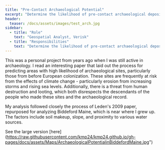 ```yaml
---
title: "Pre-Contact Archaeological Potential"
excerpt: "Determine the likelihood of pre-contact archaeological deposits in need of protection"
header:
  teaser: /docs/assets/images/test_arch.jpg
sidebar:
  - title: "Role"
    text: "Geospatial Analyst, Verisk"
  - title: "Responsibilities"
    text: "Determine the likelihood of pre-contact archaeological deposits in need of protection"
---
```


This was a personal project from years ago when I was still active in archaeology. I read an interesting paper that laid out the process for predicting areas with high likelihood of archaeological sites, particularly those from before European colonization. These sites are frequently at risk from the effects of climate change - particularly erosion from increasing storms and rising sea levels. Additionally, there is a threat from human destruction and looting, which both disrespects the descendants of the people who made these sites and the archaeological record.

My analysis followed closely the process of Leden's 2009 paper, repurposed for analyzing Biddeford Maine, which is near where I grew up. The factors include soil makeup, slope, and proximity to various water sources.

See the large version [here] (https://raw.githubusercontent.com/kmp24/kmp24.github.io/gh-pages/docs/assets/Maps/ArchaeologicalPotentialinBiddefordMaine.jpg")